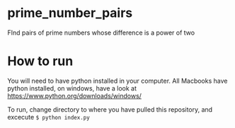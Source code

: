 # prime_number_pairs
FInd pairs of prime numbers whose difference is a power of two

# How to run
You will need to have python installed in your computer. All Macbooks have python installed, on windows, have a look at https://www.python.org/downloads/windows/

To run, change directory to where you have pulled this repository, and excecute ```$ python index.py```
